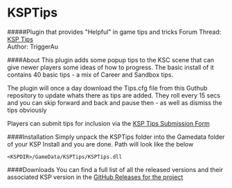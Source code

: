 KSPTips
=======
#####Plugin that provides "Helpful" in game tips and tricks 
Forum Thread: [KSP Tips](http://forum.kerbalspaceprogram.com/threads/)  
Author: TriggerAu

####About
This plugin adds some popup tips to the KSC scene that can give newer players some ideas of how to progress. The basic install of it contains 40 basic tips - a mix of Career and Sandbox tips.

The plugin will once a day download the Tips.cfg file from this Guthub repository to update whats there as tips are added. They roll every 15 secs and you can skip forward and back and pause then - as well as dismiss the tips obviously

Players can submit tips for inclusion via the [KSP Tips Submission Form](https://docs.google.com/forms/d/124jXER4WyRnAx6W23FRr4m8D3TkFQGUCSefkH0q44Xg/viewform)

####Installation
Simply unpack the KSPTips folder into the Gamedata folder of your KSP Install and you are done. Path will look like the below
```
<KSPDIR>/GameData/KSPTips/KSPTips.dll
```

####Downloads
You can find a full list of all the released versions and their associated KSP version in the [GitHub Releases for the project](https://github.com/TriggerAu/KSPTips/releases)
